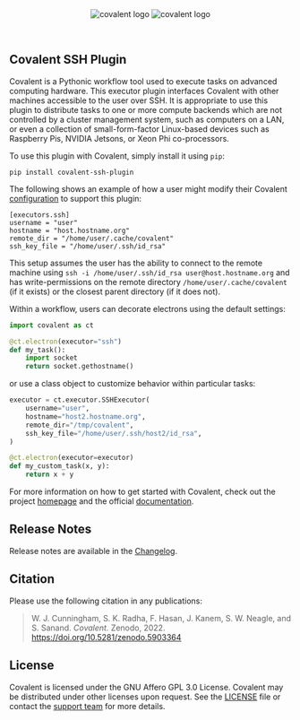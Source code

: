 &nbsp;

<div align="center">

![covalent logo](https://github.com/AgnostiqHQ/covalent/blob/master/doc/source/_static/dark.png#gh-dark-mode-only)
![covalent logo](https://github.com/AgnostiqHQ/covalent/blob/master/doc/source/_static/light.png#gh-light-mode-only)

&nbsp;

</div>

## Covalent SSH Plugin

Covalent is a Pythonic workflow tool used to execute tasks on advanced computing hardware. This executor plugin interfaces Covalent with other machines accessible to the user over SSH. It is appropriate to use this plugin to distribute tasks to one or more compute backends which are not controlled by a cluster management system, such as computers on a LAN, or even a collection of small-form-factor Linux-based devices such as Raspberry Pis, NVIDIA Jetsons, or Xeon Phi co-processors.

To use this plugin with Covalent, simply install it using `pip`:

```shell
pip install covalent-ssh-plugin
```

The following shows an example of how a user might modify their Covalent [configuration](https://covalent.readthedocs.io/en/latest/how_to/config/customization.html) to support this plugin:

```shell
[executors.ssh]
username = "user"
hostname = "host.hostname.org"
remote_dir = "/home/user/.cache/covalent"
ssh_key_file = "/home/user/.ssh/id_rsa"
```

This setup assumes the user has the ability to connect to the remote machine using `ssh -i /home/user/.ssh/id_rsa user@host.hostname.org` and has write-permissions on the remote directory `/home/user/.cache/covalent` (if it exists) or the closest parent directory (if it does not).

Within a workflow, users can decorate electrons using the default settings:

```python
import covalent as ct

@ct.electron(executor="ssh")
def my_task():
    import socket
    return socket.gethostname()
```

or use a class object to customize behavior within particular tasks:

```python
executor = ct.executor.SSHExecutor(
    username="user",
    hostname="host2.hostname.org",
    remote_dir="/tmp/covalent",
    ssh_key_file="/home/user/.ssh/host2/id_rsa",
)

@ct.electron(executor=executor)
def my_custom_task(x, y):
    return x + y
```

For more information on how to get started with Covalent, check out the project [homepage](https://github.com/AgnostiqHQ/covalent) and the official [documentation](https://covalent.readthedocs.io/en/latest/).

## Release Notes

Release notes are available in the [Changelog](https://github.com/AgnostiqHQ/covalent-ssh-plugin/blob/main/CHANGELOG.md).

## Citation

Please use the following citation in any publications:

> W. J. Cunningham, S. K. Radha, F. Hasan, J. Kanem, S. W. Neagle, and S. Sanand.
> *Covalent.* Zenodo, 2022. https://doi.org/10.5281/zenodo.5903364

## License

Covalent is licensed under the GNU Affero GPL 3.0 License. Covalent may be distributed under other licenses upon request. See the [LICENSE](https://github.com/AgnostiqHQ/covalent-ssh-plugin/blob/main/LICENSE) file or contact the [support team](mailto:support@agnostiq.ai) for more details.
